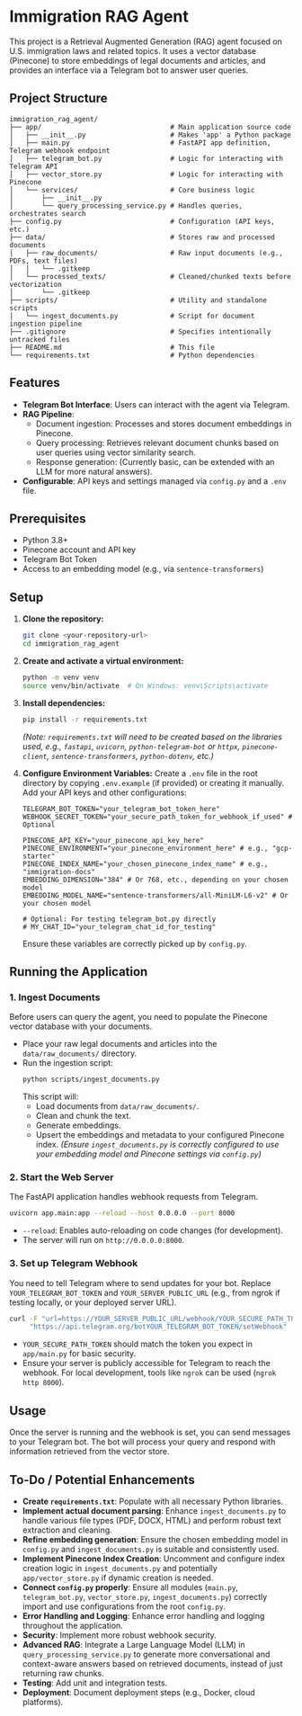 # Immigration RAG Agent

This project is a Retrieval Augmented Generation (RAG) agent focused on U.S. immigration laws and related topics. It uses a vector database (Pinecone) to store embeddings of legal documents and articles, and provides an interface via a Telegram bot to answer user queries.

## Project Structure

```
immigration_rag_agent/
├── app/                                # Main application source code
│   ├── __init__.py                     # Makes 'app' a Python package
│   ├── main.py                         # FastAPI app definition, Telegram webhook endpoint
│   ├── telegram_bot.py                 # Logic for interacting with Telegram API
│   ├── vector_store.py                 # Logic for interacting with Pinecone
│   └── services/                       # Core business logic
│       ├── __init__.py
│       └── query_processing_service.py # Handles queries, orchestrates search
├── config.py                           # Configuration (API keys, etc.)
├── data/                               # Stores raw and processed documents
│   ├── raw_documents/                  # Raw input documents (e.g., PDFs, text files)
│   │   └── .gitkeep
│   └── processed_texts/                # Cleaned/chunked texts before vectorization
│       └── .gitkeep
├── scripts/                            # Utility and standalone scripts
│   └── ingest_documents.py             # Script for document ingestion pipeline
├── .gitignore                          # Specifies intentionally untracked files
├── README.md                           # This file
└── requirements.txt                    # Python dependencies
```

## Features

-   **Telegram Bot Interface**: Users can interact with the agent via Telegram.
-   **RAG Pipeline**:
    -   Document ingestion: Processes and stores document embeddings in Pinecone.
    -   Query processing: Retrieves relevant document chunks based on user queries using vector similarity search.
    -   Response generation: (Currently basic, can be extended with an LLM for more natural answers).
-   **Configurable**: API keys and settings managed via `config.py` and a `.env` file.

## Prerequisites

-   Python 3.8+
-   Pinecone account and API key
-   Telegram Bot Token
-   Access to an embedding model (e.g., via `sentence-transformers`)

## Setup

1.  **Clone the repository:**
    ```bash
    git clone <your-repository-url>
    cd immigration_rag_agent
    ```

2.  **Create and activate a virtual environment:**
    ```bash
    python -m venv venv
    source venv/bin/activate  # On Windows: venv\Scripts\activate
    ```

3.  **Install dependencies:**
    ```bash
    pip install -r requirements.txt
    ```
    *(Note: `requirements.txt` will need to be created based on the libraries used, e.g., `fastapi`, `uvicorn`, `python-telegram-bot` or `httpx`, `pinecone-client`, `sentence-transformers`, `python-dotenv`, etc.)*

4.  **Configure Environment Variables:**
    Create a `.env` file in the root directory by copying `.env.example` (if provided) or creating it manually. Add your API keys and other configurations:
    ```env
    TELEGRAM_BOT_TOKEN="your_telegram_bot_token_here"
    WEBHOOK_SECRET_TOKEN="your_secure_path_token_for_webhook_if_used" # Optional

    PINECONE_API_KEY="your_pinecone_api_key_here"
    PINECONE_ENVIRONMENT="your_pinecone_environment_here" # e.g., "gcp-starter"
    PINECONE_INDEX_NAME="your_chosen_pinecone_index_name" # e.g., "immigration-docs"
    EMBEDDING_DIMENSION="384" # Or 768, etc., depending on your chosen model
    EMBEDDING_MODEL_NAME="sentence-transformers/all-MiniLM-L6-v2" # Or your chosen model

    # Optional: For testing telegram_bot.py directly
    # MY_CHAT_ID="your_telegram_chat_id_for_testing"
    ```
    Ensure these variables are correctly picked up by `config.py`.

## Running the Application

### 1. Ingest Documents

Before users can query the agent, you need to populate the Pinecone vector database with your documents.

-   Place your raw legal documents and articles into the `data/raw_documents/` directory.
-   Run the ingestion script:
    ```bash
    python scripts/ingest_documents.py
    ```
    This script will:
    -   Load documents from `data/raw_documents/`.
    -   Clean and chunk the text.
    -   Generate embeddings.
    -   Upsert the embeddings and metadata to your configured Pinecone index.
    *(Ensure `ingest_documents.py` is correctly configured to use your embedding model and Pinecone settings via `config.py`)*

### 2. Start the Web Server

The FastAPI application handles webhook requests from Telegram.

```bash
uvicorn app.main:app --reload --host 0.0.0.0 --port 8000
```
-   `--reload`: Enables auto-reloading on code changes (for development).
-   The server will run on `http://0.0.0.0:8000`.

### 3. Set up Telegram Webhook

You need to tell Telegram where to send updates for your bot.
Replace `YOUR_TELEGRAM_BOT_TOKEN` and `YOUR_SERVER_PUBLIC_URL` (e.g., from ngrok if testing locally, or your deployed server URL).

```bash
curl -F "url=https://YOUR_SERVER_PUBLIC_URL/webhook/YOUR_SECURE_PATH_TOKEN" \
     "https://api.telegram.org/botYOUR_TELEGRAM_BOT_TOKEN/setWebhook"
```
-   `YOUR_SECURE_PATH_TOKEN` should match the token you expect in `app/main.py` for basic security.
-   Ensure your server is publicly accessible for Telegram to reach the webhook. For local development, tools like `ngrok` can be used (`ngrok http 8000`).

## Usage

Once the server is running and the webhook is set, you can send messages to your Telegram bot. The bot will process your query and respond with information retrieved from the vector store.

## To-Do / Potential Enhancements

-   **Create `requirements.txt`**: Populate with all necessary Python libraries.
-   **Implement actual document parsing**: Enhance `ingest_documents.py` to handle various file types (PDF, DOCX, HTML) and perform robust text extraction and cleaning.
-   **Refine embedding generation**: Ensure the chosen embedding model in `config.py` and `ingest_documents.py` is suitable and consistently used.
-   **Implement Pinecone Index Creation**: Uncomment and configure index creation logic in `ingest_documents.py` and potentially `app/vector_store.py` if dynamic creation is needed.
-   **Connect `config.py` properly**: Ensure all modules (`main.py`, `telegram_bot.py`, `vector_store.py`, `ingest_documents.py`) correctly import and use configurations from the root `config.py`.
-   **Error Handling and Logging**: Enhance error handling and logging throughout the application.
-   **Security**: Implement more robust webhook security.
-   **Advanced RAG**: Integrate a Large Language Model (LLM) in `query_processing_service.py` to generate more conversational and context-aware answers based on retrieved documents, instead of just returning raw chunks.
-   **Testing**: Add unit and integration tests.
-   **Deployment**: Document deployment steps (e.g., Docker, cloud platforms).